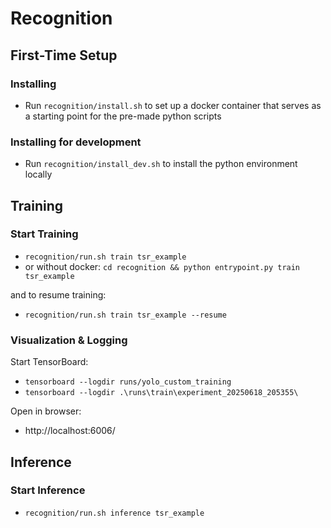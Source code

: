 # Recognition

## First-Time Setup

### Installing 
- Run `recognition/install.sh` to set up a docker container that serves as a starting point for the pre-made python scripts

### Installing for development
- Run `recognition/install_dev.sh` to install the python environment locally

## Training

### Start Training
- ``recognition/run.sh train tsr_example``
- or without docker: ``cd recognition && python entrypoint.py train tsr_example``

and to resume training:
- ``recognition/run.sh train tsr_example --resume``


### Visualization & Logging
Start TensorBoard:  
- ``tensorboard --logdir runs/yolo_custom_training``
- ``tensorboard --logdir .\runs\train\experiment_20250618_205355\``

Open in browser: 
- http://localhost:6006/

## Inference

### Start Inference
- ``recognition/run.sh inference tsr_example``
